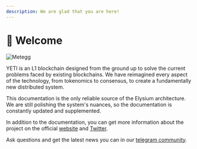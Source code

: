 ```yaml
---
description: We are glad that you are here!
---
```


# 💜 Welcome

![Metegg](https://user-images.githubusercontent.com/118218938/213466795-942b7cbd-92bf-4820-9bcc-f292f71c00b3.jpg)

YETI is an L1 blockchain designed from the ground up to solve the current problems faced by existing blockchains. We have reimagined every aspect of the technology, from tokenomics to consensus, to create a fundamentally new distributed system.

This documentation is the only reliable source of the Elysium architecture. We are still polishing the system's nuances, so the documentation is constantly updated and supplemented.

In addition to the documentation, you can get more information about the project on the official [website](https://yetichain.com/) and [Twitter](https://twitter.com/yetichain).

Ask questions and get the latest news you can in our [telegram community](https://t.me/yetichain).


